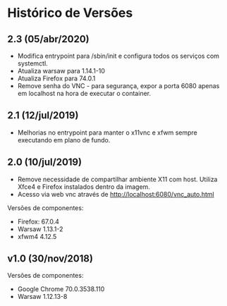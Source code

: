 # Histórico de Versões

## 2.3 (05/abr/2020)

* Modifica entrypoint para /sbin/init e configura todos os serviços com systemctl.
* Atualiza warsaw para 1.14.1-10
* Atualiza Firefox para 74.0.1
* Remove senha do VNC - para segurança, expor a porta 6080 apenas em localhost na hora de executar o container.

## 2.1 (12/jul/2019)

* Melhorias no entrypoint para manter o x11vnc e xfwm sempre executando em plano de fundo.

## 2.0 (10/jul/2019)

* Remove necessidade de compartilhar ambiente X11 com host. Utiliza Xfce4 e Firefox instalados dentro da imagem.
* Acesso via web vnc através de <http://localhost:6080/vnc_auto.html>

Versões de componentes:

* Firefox: 67.0.4
* Warsaw 1.13.1-2
* xfwm4 4.12.5

## v1.0 (30/nov/2018)

Versões de componentes:

* Google Chrome 70.0.3538.110
* Warsaw 1.12.13-8
